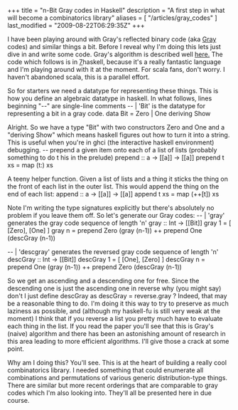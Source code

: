 +++
title = "n-Bit Gray codes in Haskell"
description = "A first step in what will become a combinatorics library"
aliases = [ "/articles/gray_codes" ]
last_modified = "2009-08-22T06:29:35Z"
+++


I have been playing around with Gray's reflected binary code (aka
[Gray][5] codes) and similar things a bit. Before I reveal why I'm doing
this lets just dive in and write some code. Gray's algorithm is
described well [here.][6] The code which follows is in [7]haskell,
because it's a really fantastic language and I'm playing around with it
at the moment. For scala fans, don't worry. I haven't abandoned scala,
this is a parallel effort.

So for starters we need a datatype for representing these things. This
is how you define an algebraic datatype in haskell. In what follows,
lines beginning "--" are single-line comments
-- | 'Bit' is the datatype for representing a bit in a gray code.
data Bit = Zero | One deriving Show

Alright. So we have a type "Bit" with two constructors Zero and One and
a "deriving Show" which means haskell figures out how to turn it into a
string. This is useful when you're in ghci (the interactive haskell
environment) debugging.
-- prepend a given item onto each of a list of lists (probably something to do t
his in the prelude)
prepend :: a -> [[a]] -> [[a]]
prepend t xs = map (t:) xs

A teeny helper function. Given a list of lists and a thing it sticks
the thing on the front of each list in the outer list. This would
append the thing on the end of each list:
append :: a -> [[a]] -> [[a]]
append t xs = map (++[t]) xs

Note I'm writing the type signatures explicitly but there's absolutely
no problem if you leave them off. So let's generate our Gray codes:
-- | 'gray' generates the gray code sequence of length 'n'
gray :: Int -> [[Bit]]
gray 1 = [ [Zero], [One] ]
gray n = prepend Zero (gray (n-1)) ++ prepend One (descGray (n-1))

-- | 'descgray' generates the reversed gray code sequence of length 'n'
descGray :: Int -> [[Bit]]
descGray 1 = [ [One], [Zero] ]
descGray n = prepend One (gray (n-1)) ++ prepend Zero (descGray (n-1))

So we get an ascending and a descending one for free. Since the
descending one is just the ascending one in reverse why (you might say)
don't I just define descGray as descGray = reverse.gray ? Indeed, that
may be a reasonable thing to do. I'm doing it this way to try to
preserve as much laziness as possible, and (although my haskell-fu is
still very weak at the moment) I think that if you reverse a list you
pretty much have to evaluate each thing in the list. If you read the
paper you'll see that this is Gray's (naive) algorithm and there has
been an astonishing amount of research in this area leading to more
efficient algorithms. I'll give those a crack at some point.

Why am I doing this? You'll see. This is at the heart of building a
really cool combinatorics library. I needed something that could
enumerate all combinations and permutations of various generic
distribution-type things. There are similar but more recent orderings
that are comparable to gray codes which I'm also looking into. They'll
all be presented here in due course.

[1]: http://www.uncarved.com/articles/gray_codes
[2]: http://www.uncarved.com/
[3]: http://www.uncarved.com/articles/contact
[4]: http://www.uncarved.com/login/
[5]: http://en.wikipedia.org/wiki/Gray_code
[6]: http://www.cs.auckland.ac.nz/CDMTCS//researchreports/304bob.pdf
[7]: http://www.haskell.org/
[8]: http://www.uncarved.com/tags/computers
